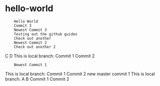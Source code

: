 # hello-world
        Hello World
        Commit 3
        Newest Commit 3
        Testing out the github guides
        Check out another
        Newest Commit 2
        Check out another 2
C
D
        This is local branch:
        Commit 1
        Commit 2

        Newest Commit 1

This is local branch:
Commit 1
Commit 2
new master commit 1
This is local branch:
A
B
Commit 1
Commit 2